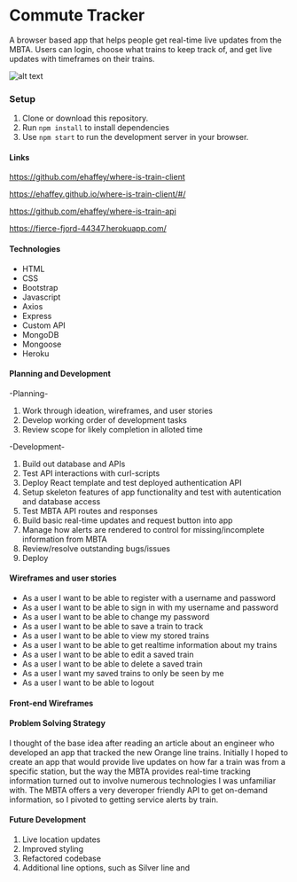 # Commute Tracker

A browser based app that helps people get real-time live updates from the MBTA. Users can login, choose what trains to keep track of, and get live updates with timeframes on their trains.

![alt text](https://lh3.googleusercontent.com/hd3oWZmn3jzmdOIKwLqeiU_dKWLDqRWB6vYpMLx9FKCxJExrqS5pJU_qg1VJ-Y9MxObvkv69tMn8kpEvc5kqUObHMl0ERZA0xh07nunsr1nJWncOZMnXtdg_e1K1wSBqTqw-Ivk5wdP3FspdssNLTa0qbvwYNipdy3XtcIlCBvPE73mbVXWhryRSXiGUcSs1s_jCK79udkRuhBGoGhjztz0WxsShjLFzX6QL2JjimLncoPcqX26iGxndXKLNc_qZ_wAF143jlQix-1T_KxmA5itKyuhZ2QyC9Ax6kNOotaJrKqOAtDNyujV0SAbfv7K79z49N6qcion71zgZvApW0Lk-TSp0oHPyJSVK18QhExKLQ5mpFt6VE2SnrHf6zJXxYIjZCWfvaBuwsYFbVK1wyppphgJR4nTtdD6qVtJBlIdc1t2uPXfFrxkQsqKTOQ2SbqPx4aH-sCJJajPA_12W9D3BJnHlkySbENojHCP7kxxFD_r_KHeRf44Mtr_78udNykt7n-A1FEWFv2XBvlSRGd3XnSO1fez6TsVhUpfInq_4uNRzWZXcUzlC6i5I6T5HqzzQpidRrCRUjl6qRHyY9w2uObwyPZ3GktKu2MOoLW5mex8Hb_PqPBJShfEA3HOX20IJUnnjIAFe4PYegkcoFW6Zjn4WoUGvS4xZ6VoQlvn522LL8-mChDCx3HfH0YArdkzeaC1-HqYGwC4XtXl531SLaTj8_1ynGfJZg6LOHxiWGtCt=w912-h213-no)


### Setup

1. Clone or download this repository.
1. Run `npm install` to install dependencies
1. Use `npm start` to run the development server in your browser.

#### Links

https://github.com/ehaffey/where-is-train-client

https://ehaffey.github.io/where-is-train-client/#/

https://github.com/ehaffey/where-is-train-api

https://fierce-fjord-44347.herokuapp.com/

#### Technologies

- HTML
- CSS
- Bootstrap
- Javascript
- Axios
- Express
- Custom API
- MongoDB
- Mongoose
- Heroku

#### Planning and Development

-Planning-
1. Work through ideation, wireframes, and user stories
2. Develop working order of development tasks
3. Review scope for likely completion in alloted time

-Development-
1. Build out database and APIs
2. Test API interactions with curl-scripts
3. Deploy React template and test deployed authentication API
4. Setup skeleton features of app functionality and test with autentication and database access
5. Test MBTA API routes and responses
6. Build basic real-time updates and request button into app
7. Manage how alerts are rendered to control for missing/incomplete information from MBTA
8. Review/resolve outstanding bugs/issues
9. Deploy

#### Wireframes and user stories

- As a user I want to be able to register with a username and password
- As a user I want to be able to sign in with my username and password
- As a user I want to be able to change my password
- As a user I want to be able to save a train to track
- As a user I want to be able to view my stored trains
- As a user I want to be able to get realtime information about my trains
- As a user I want to be able to edit a saved train
- As a user I want to be able to delete a saved train
- As a user I want my saved trains to only be seen by me
- As a user I want to be able to logout

#### Front-end Wireframes




#### Problem Solving Strategy

I thought of the base idea after reading an article about an engineer who developed an app that tracked the new Orange line trains. Initially I hoped to create an app that would provide live updates on how far a train was from a specific station, but the way the MBTA provides real-time tracking information turned out to involve numerous technologies I was unfamiliar with. The MBTA offers a very deveroper friendly API to get on-demand information, so I pivoted to getting service alerts by train.

#### Future Development

1. Live location updates
2. Improved styling
3. Refactored codebase
4. Additional line options, such as Silver line and
